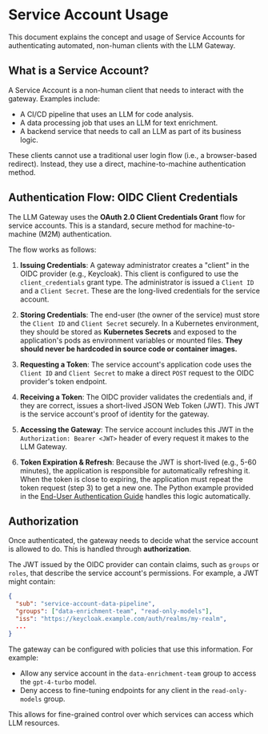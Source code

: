 
# Service Account Usage

This document explains the concept and usage of Service Accounts for authenticating automated, non-human clients with the LLM Gateway.

## What is a Service Account?

A Service Account is a non-human client that needs to interact with the gateway. Examples include:
-   A CI/CD pipeline that uses an LLM for code analysis.
-   A data processing job that uses an LLM for text enrichment.
-   A backend service that needs to call an LLM as part of its business logic.

These clients cannot use a traditional user login flow (i.e., a browser-based redirect). Instead, they use a direct, machine-to-machine authentication method.

## Authentication Flow: OIDC Client Credentials

The LLM Gateway uses the **OAuth 2.0 Client Credentials Grant** flow for service accounts. This is a standard, secure method for machine-to-machine (M2M) authentication.

The flow works as follows:

1.  **Issuing Credentials**: A gateway administrator creates a "client" in the OIDC provider (e.g., Keycloak). This client is configured to use the `client_credentials` grant type. The administrator is issued a `Client ID` and a `Client Secret`. These are the long-lived credentials for the service account.

2.  **Storing Credentials**: The end-user (the owner of the service) must store the `Client ID` and `Client Secret` securely. In a Kubernetes environment, they should be stored as **Kubernetes Secrets** and exposed to the application's pods as environment variables or mounted files. **They should never be hardcoded in source code or container images.**

3.  **Requesting a Token**: The service account's application code uses the `Client ID` and `Client Secret` to make a direct `POST` request to the OIDC provider's token endpoint.

4.  **Receiving a Token**: The OIDC provider validates the credentials and, if they are correct, issues a short-lived JSON Web Token (JWT). This JWT is the service account's proof of identity for the gateway.

5.  **Accessing the Gateway**: The service account includes this JWT in the `Authorization: Bearer <JWT>` header of every request it makes to the LLM Gateway.

6.  **Token Expiration & Refresh**: Because the JWT is short-lived (e.g., 5-60 minutes), the application is responsible for automatically refreshing it. When the token is close to expiring, the application must repeat the token request (step 3) to get a new one. The Python example provided in the [End-User Authentication Guide](./8_end_user_authentication.md) handles this logic automatically.

## Authorization

Once authenticated, the gateway needs to decide what the service account is allowed to do. This is handled through **authorization**.

The JWT issued by the OIDC provider can contain claims, such as `groups` or `roles`, that describe the service account's permissions. For example, a JWT might contain:

```json
{
  "sub": "service-account-data-pipeline",
  "groups": ["data-enrichment-team", "read-only-models"],
  "iss": "https://keycloak.example.com/auth/realms/my-realm",
  ...
}
```

The gateway can be configured with policies that use this information. For example:
-   Allow any service account in the `data-enrichment-team` group to access the `gpt-4-turbo` model.
-   Deny access to fine-tuning endpoints for any client in the `read-only-models` group.

This allows for fine-grained control over which services can access which LLM resources.
